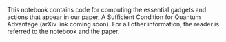This notebook contains code for computing the essential gadgets and actions that appear in our paper, A Sufficient Condition for Quantum Advantage (arXiv link coming soon). For all other information, the reader is referred to the notebook and the paper.
